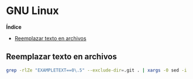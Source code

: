 # GNU Linux

**Índice**

- [Reemplazar texto en archivos](#reemplazar-texto-en-archivos)

<a name=reemplazar-texto-en-archivos></a>
## Reemplazar texto en archivos

```bash
grep -rlZe "EXAMPLETEXT==0\.5" --exclude-dir=.git . | xargs -0 sed -i 's/EXAMPLETEXT==0.5/EXAMPLETEXT==0.6/g'
```

